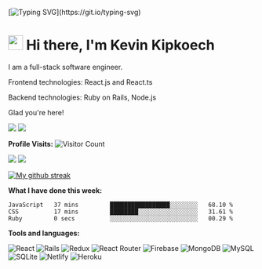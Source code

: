 
[![Typing SVG](https://readme-typing-svg.herokuapp.com?font=Courier+new&color=%23808080&size=40&width=800&duration=6969&lines=Welcome+to+my+profile!)](https://git.io/typing-svg)
# <img src="https://raw.githubusercontent.com/iampavangandhi/iampavangandhi/master/gifs/Hi.gif" width="30px"> Hi there, I'm Kevin Kipkoech

I am a full-stack software engineer.

Frontend technologies: React.js and React.ts

Backend technologies: Ruby on Rails, Node.js

Glad you're here!

[![](https://img.shields.io/badge/Medium-12100E?style=for-the-badge&logo=medium&logoColor=white)](https://kevin-kipkoech.medium.com/)
[![](https://img.shields.io/badge/linkedin-%230077B5.svg?style=for-the-badge&logo=linkedin)](https://www.linkedin.com/in/kevin-kipkoech-651a15108)


**Profile Visits:**
![Visitor Count](https://profile-counter.glitch.me/KevinKipkoechMutai/count.svg)

<img src="https://github-readme-stats.vercel.app/api?username=KevinKipkoechMutai&show_icons=true&theme=blue-green"/>

<img src="https://github-readme-stats.vercel.app/api/top-langs?username=KevinKipkoechMutai&layout=compact&theme=blue-green"/>

[![My github streak](https://github-readme-streak-stats.herokuapp.com/?user=KevinKipkoechMutai&theme=blue-green)](https://github.com/KevinKIpkoechMutai/github-readme-streak-stats)


**What I have done this week:**
<!--START_SECTION:waka-->

```text
JavaScript   37 mins         █████████████████░░░░░░░░   68.10 %
CSS          17 mins         ████████░░░░░░░░░░░░░░░░░   31.61 %
Ruby         0 secs          ░░░░░░░░░░░░░░░░░░░░░░░░░   00.29 %
```

<!--END_SECTION:waka-->

**Tools and languages:**

![React](https://img.shields.io/badge/react-%2320232a.svg?style=for-the-badge&logo=react&logoColor=%2361DAFB)
![Rails](https://img.shields.io/badge/rails-%23CC0000.svg?style=for-the-badge&logo=ruby-on-rails&logoColor=white)
![Redux](https://img.shields.io/badge/redux-%23593d88.svg?style=for-the-badge&logo=redux&logoColor=white)
![React Router](https://img.shields.io/badge/React_Router-CA4245?style=for-the-badge&logo=react-router&logoColor=white)
![Firebase](https://img.shields.io/badge/Firebase-039BE5?style=for-the-badge&logo=Firebase&logoColor=white)
![MongoDB](https://img.shields.io/badge/MongoDB-%234ea94b.svg?style=for-the-badge&logo=mongodb&logoColor=white)
![MySQL](https://img.shields.io/badge/mysql-%2300f.svg?style=for-the-badge&logo=mysql&logoColor=white)
![SQLite](https://img.shields.io/badge/sqlite-%2307405e.svg?style=for-the-badge&logo=sqlite&logoColor=white)
![Netlify](https://img.shields.io/badge/netlify-%23000000.svg?style=for-the-badge&logo=netlify&logoColor=#00C7B7)
![Heroku](https://img.shields.io/badge/heroku-%23430098.svg?style=for-the-badge&logo=heroku&logoColor=white)

